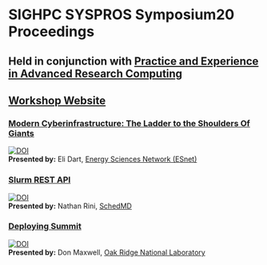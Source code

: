 # SIGHPC SYSPROS Symposium20 Proceedings

## **Held in conjunction with [Practice and Experience in Advanced Research Computing](https://pearc.acm.org/pearc20/)**

## [Workshop Website](http://sighpc-syspros.org/symposiums/2020/)


### [Modern Cyberinfrastructure: The Ladder to the Shoulders Of Giants](ESnet-shoulders-giants-v1.pdf) 
[![DOI](https://zenodo.org/badge/DOI/10.5281/zenodo.3968900.svg)](https://doi.org/10.5281/zenodo.3968900)  
**Presented by:** Eli Dart, [Energy Sciences Network (ESnet)](http://es.net/)
### [Slurm REST API](SchedMD-Rest-API.pdf) 
[![DOI](https://zenodo.org/badge/DOI/10.5281/zenodo.3968879.svg)](https://doi.org/10.5281/zenodo.3968879)  
**Presented by:** Nathan Rini, [SchedMD](https://www.schedmd.com/)
### [Deploying Summit](ORNL-Deploying%20Summit.pdf)
[![DOI](https://zenodo.org/badge/DOI/10.5281/zenodo.3965949.svg)](https://doi.org/10.5281/zenodo.3965949)  
**Presented by:** Don Maxwell, [Oak Ridge National Laboratory](https://www.ornl.gov/)
